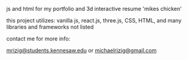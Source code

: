 js and html for my portfolio and 3d interactive resume 'mikes chicken'

this project utilizes: vanilla js, react.js, three.js, CSS, HTML, and many libraries and frameworks not listed

contact me for more info:

mrizig@students.kennesaw.edu
or
michaelrizig@gmail.com
